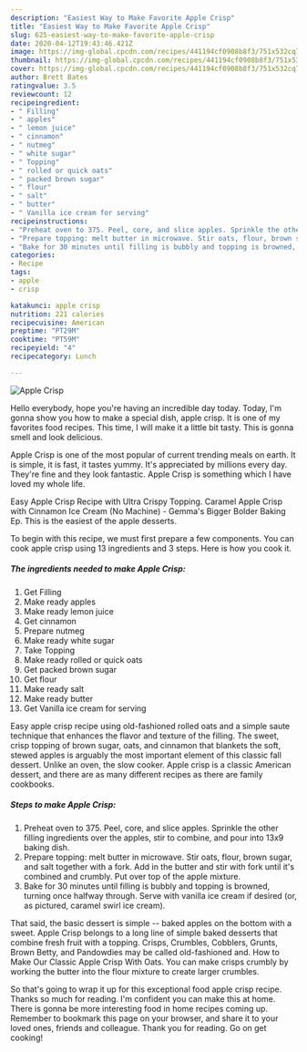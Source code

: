```yaml
---
description: "Easiest Way to Make Favorite Apple Crisp"
title: "Easiest Way to Make Favorite Apple Crisp"
slug: 625-easiest-way-to-make-favorite-apple-crisp
date: 2020-04-12T19:43:46.421Z
image: https://img-global.cpcdn.com/recipes/441194cf0908b8f3/751x532cq70/apple-crisp-recipe-main-photo.jpg
thumbnail: https://img-global.cpcdn.com/recipes/441194cf0908b8f3/751x532cq70/apple-crisp-recipe-main-photo.jpg
cover: https://img-global.cpcdn.com/recipes/441194cf0908b8f3/751x532cq70/apple-crisp-recipe-main-photo.jpg
author: Brett Bates
ratingvalue: 3.5
reviewcount: 12
recipeingredient:
- " Filling"
- " apples"
- " lemon juice"
- " cinnamon"
- " nutmeg"
- " white sugar"
- " Topping"
- " rolled or quick oats"
- " packed brown sugar"
- " flour"
- " salt"
- " butter"
- " Vanilla ice cream for serving"
recipeinstructions:
- "Preheat oven to 375. Peel, core, and slice apples. Sprinkle the other filling ingredients over the apples, stir to combine, and pour into 13x9 baking dish."
- "Prepare topping: melt butter in microwave. Stir oats, flour, brown sugar, and salt together with a fork. Add in the butter and stir with fork until it&#39;s combined and crumbly. Put over top of the apple mixture."
- "Bake for 30 minutes until filling is bubbly and topping is browned, turning once halfway through. Serve with vanilla ice cream if desired (or, as pictured, caramel swirl ice cream)."
categories:
- Recipe
tags:
- apple
- crisp

katakunci: apple crisp 
nutrition: 221 calories
recipecuisine: American
preptime: "PT29M"
cooktime: "PT59M"
recipeyield: "4"
recipecategory: Lunch

---
```



![Apple Crisp](https://img-global.cpcdn.com/recipes/441194cf0908b8f3/751x532cq70/apple-crisp-recipe-main-photo.jpg)

Hello everybody, hope you're having an incredible day today. Today, I'm gonna show you how to make a special dish, apple crisp. It is one of my favorites food recipes. This time, I will make it a little bit tasty. This is gonna smell and look delicious.

Apple Crisp is one of the most popular of current trending meals on earth. It is simple, it is fast, it tastes yummy. It's appreciated by millions every day. They're fine and they look fantastic. Apple Crisp is something which I have loved my whole life.

Easy Apple Crisp Recipe with Ultra Crispy Topping. Caramel Apple Crisp with Cinnamon Ice Cream (No Machine) - Gemma&#39;s Bigger Bolder Baking Ep. This is the easiest of the apple desserts.


To begin with this recipe, we must first prepare a few components. You can cook apple crisp using 13 ingredients and 3 steps. Here is how you cook it.

##### The ingredients needed to make Apple Crisp:

1. Get  Filling
1. Make ready  apples
1. Make ready  lemon juice
1. Get  cinnamon
1. Prepare  nutmeg
1. Make ready  white sugar
1. Take  Topping
1. Make ready  rolled or quick oats
1. Get  packed brown sugar
1. Get  flour
1. Make ready  salt
1. Make ready  butter
1. Get  Vanilla ice cream for serving


Easy apple crisp recipe using old-fashioned rolled oats and a simple saute technique that enhances the flavor and texture of the filling. The sweet, crisp topping of brown sugar, oats, and cinnamon that blankets the soft, stewed apples is arguably the most important element of this classic fall dessert. Unlike an oven, the slow cooker. Apple crisp is a classic American dessert, and there are as many different recipes as there are family cookbooks. 

##### Steps to make Apple Crisp:

1. Preheat oven to 375. Peel, core, and slice apples. Sprinkle the other filling ingredients over the apples, stir to combine, and pour into 13x9 baking dish.
1. Prepare topping: melt butter in microwave. Stir oats, flour, brown sugar, and salt together with a fork. Add in the butter and stir with fork until it&#39;s combined and crumbly. Put over top of the apple mixture.
1. Bake for 30 minutes until filling is bubbly and topping is browned, turning once halfway through. Serve with vanilla ice cream if desired (or, as pictured, caramel swirl ice cream).


That said, the basic dessert is simple -- baked apples on the bottom with a sweet. Apple Crisp belongs to a long line of simple baked desserts that combine fresh fruit with a topping. Crisps, Crumbles, Cobblers, Grunts, Brown Betty, and Pandowdies may be called old-fashioned and. How to Make Our Classic Apple Crisp With Oats. You can make crisps crumbly by working the butter into the flour mixture to create larger crumbles. 

So that's going to wrap it up for this exceptional food apple crisp recipe. Thanks so much for reading. I'm confident you can make this at home. There is gonna be more interesting food in home recipes coming up. Remember to bookmark this page on your browser, and share it to your loved ones, friends and colleague. Thank you for reading. Go on get cooking!
